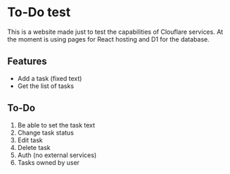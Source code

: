 # To-Do test

This is a website made just to test the capabilities of Clouflare services. At the moment is using pages for React hosting and D1 for the database.

## Features

- Add a task (fixed text)
- Get the list of tasks

## To-Do

1. Be able to set the task text
1. Change task status
1. Edit task
1. Delete task
1. Auth (no external services)
1. Tasks owned by user
